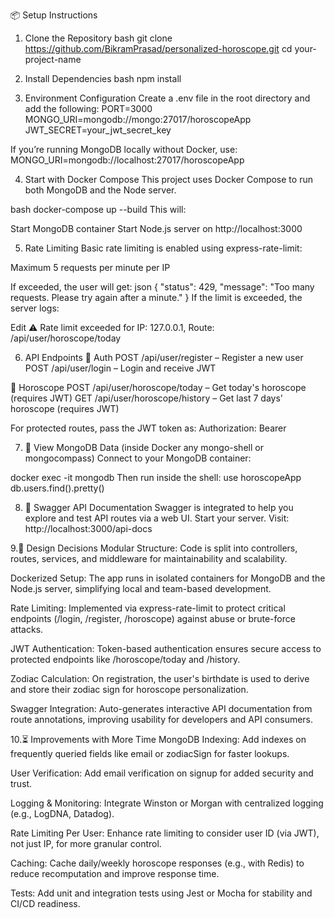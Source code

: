 📦 Setup Instructions

1. Clone the Repository
   bash
   git clone https://github.com/BikramPrasad/personalized-horoscope.git
   cd your-project-name

2. Install Dependencies
   bash
   npm install
3. Environment Configuration
   Create a .env file in the root directory and add the following:
   PORT=3000
   MONGO_URI=mongodb://mongo:27017/horoscopeApp
   JWT_SECRET=your_jwt_secret_key

If you’re running MongoDB locally without Docker, use:
MONGO_URI=mongodb://localhost:27017/horoscopeApp

4. Start with Docker Compose
   This project uses Docker Compose to run both MongoDB and the Node server.

bash
docker-compose up --build
This will:

Start MongoDB container
Start Node.js server on http://localhost:3000

5. Rate Limiting
   Basic rate limiting is enabled using express-rate-limit:

Maximum 5 requests per minute per IP

If exceeded, the user will get:
json
{
"status": 429,
"message": "Too many requests. Please try again after a minute."
}
If the limit is exceeded, the server logs:

Edit
⚠️ Rate limit exceeded for IP: 127.0.0.1, Route: /api/user/horoscope/today

6. API Endpoints
   🔐 Auth
   POST /api/user/register – Register a new user
   POST /api/user/login – Login and receive JWT

🔮 Horoscope
POST /api/user/horoscope/today – Get today's horoscope (requires JWT)
GET /api/user/horoscope/history – Get last 7 days' horoscope (requires JWT)

For protected routes, pass the JWT token as:
Authorization: Bearer <token>

7. 🧪 View MongoDB Data (inside Docker any mongo-shell or mongocompass)
   Connect to your MongoDB container:

docker exec -it mongodb 
Then run inside the shell:
use horoscopeApp
db.users.find().pretty()


8. 📘 Swagger API Documentation
   Swagger is integrated to help you explore and test API routes via a web UI.
   Start your server.
   Visit: http://localhost:3000/api-docs




9.🧠 Design Decisions
Modular Structure: Code is split into controllers, routes, services, and middleware for maintainability and scalability.

Dockerized Setup: The app runs in isolated containers for MongoDB and the Node.js server, simplifying local and team-based development.

Rate Limiting: Implemented via express-rate-limit to protect critical endpoints (/login, /register, /horoscope) against abuse or brute-force attacks.

JWT Authentication: Token-based authentication ensures secure access to protected endpoints like /horoscope/today and /history.

Zodiac Calculation: On registration, the user's birthdate is used to derive and store their zodiac sign for horoscope personalization.

Swagger Integration: Auto-generates interactive API documentation from route annotations, improving usability for developers and API consumers.


10.⏳ Improvements with More Time
MongoDB Indexing: Add indexes on frequently queried fields like email or zodiacSign for faster lookups.

User Verification: Add email verification on signup for added security and trust.

Logging & Monitoring: Integrate Winston or Morgan with centralized logging (e.g., LogDNA, Datadog).

Rate Limiting Per User: Enhance rate limiting to consider user ID (via JWT), not just IP, for more granular control.

Caching: Cache daily/weekly horoscope responses (e.g., with Redis) to reduce recomputation and improve response time.

Tests: Add unit and integration tests using Jest or Mocha for stability and CI/CD readiness.

